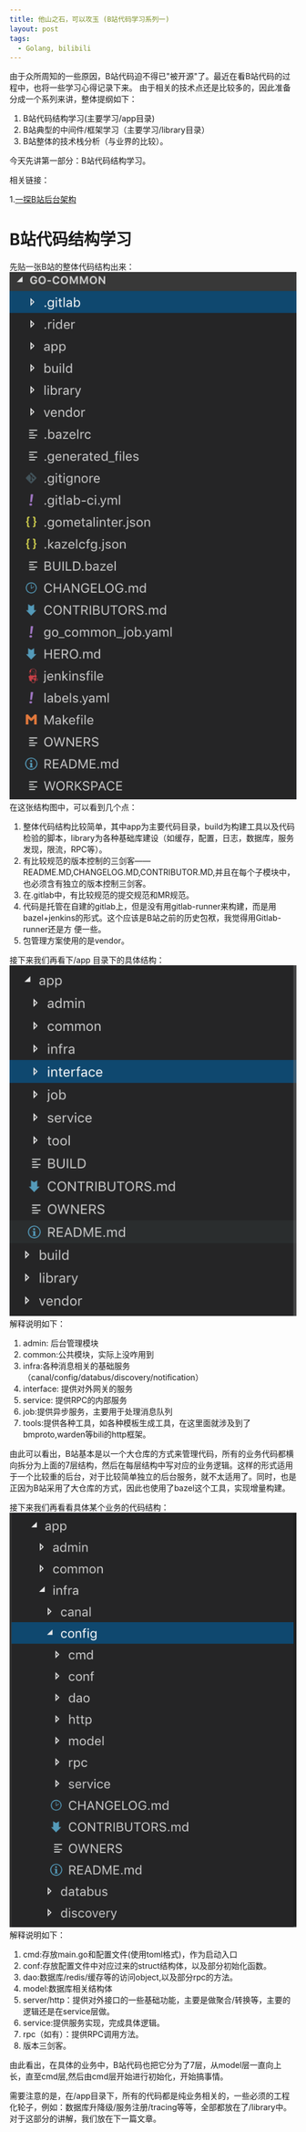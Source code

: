 ```yaml
---
title: 他山之石，可以攻玉 (B站代码学习系列一)
layout: post
tags:
  - Golang, bilibili
---
```



由于众所周知的一些原因，B站代码迫不得已"被开源"了。最近在看B站代码的过程中，也将一些学习心得记录下来。
由于相关的技术点还是比较多的，因此准备分成一个系列来讲，整体提纲如下：
 1. B站代码结构学习(主要学习/app目录)
 2. B站典型的中间件/框架学习（主要学习/library目录）
 3. B站整体的技术栈分析（与业界的比较）。
 
今天先讲第一部分：B站代码结构学习。


相关链接：

1.[一探B站后台架构](https://studygolang.com/articles/19995#reply0)


# B站代码结构学习
先贴一张B站的整体代码结构出来：
![](/media/files/2019/05/B站目录结构.png)
在这张结构图中，可以看到几个点：
  1. 整体代码结构比较简单，其中app为主要代码目录，build为构建工具以及代码检验的脚本，library为各种基础库建设（如缓存，配置，日志，数据库，服务发现，限流，RPC等）。
  2. 有比较规范的版本控制的三剑客——README.MD,CHANGELOG.MD,CONTRIBUTOR.MD,并且在每个子模块中，也必须含有独立的版本控制三剑客。
  3. 在.gitlab中，有比较规范的提交规范和MR规范。
  4. 代码是托管在自建的gitlab上，但是没有用gitlab-runner来构建，而是用bazel+jenkins的形式。这个应该是B站之前的历史包袱，我觉得用Gitlab-runner还是方 便一些。
  5. 包管理方案使用的是vendor。

接下来我们再看下/app 目录下的具体结构：
![](/media/files/2019/05/B站:app目录结构.png)
解释说明如下：
  1. admin: 后台管理模块
  2. common:公共模块，实际上没咋用到
  3. infra:各种消息相关的基础服务（canal/config/databus/discovery/notification）
  4. interface: 提供对外网关的服务
  5. service: 提供RPC的内部服务
  6. job:提供异步服务，主要用于处理消息队列
  7. tools:提供各种工具，如各种模板生成工具，在这里面就涉及到了bmproto,warden等bili的http框架。 
  
由此可以看出，B站基本是以一个大仓库的方式来管理代码，所有的业务代码都横向拆分为上面的7层结构，然后在每层结构中写对应的业务逻辑。这样的形式适用于一个比较重的后台，对于比较简单独立的后台服务，就不太适用了。同时，也是正因为B站采用了大仓库的方式，因此也使用了bazel这个工具，实现增量构建。

接下来我们再看看具体某个业务的代码结构：
![](/media/files/2019/05/B站具体业务目录结构.png)
解释说明如下：
  1. cmd:存放main.go和配置文件(使用toml格式)，作为启动入口
  2. conf:存放配置文件中对应过来的struct结构体，以及部分初始化函数。
  3. dao:数据库/redis/缓存等的访问object,以及部分rpc的方法。
  4. model:数据库相关结构体
  5. server/http：提供对外接口的一些基础功能，主要是做聚合/转换等，主要的逻辑还是在service层做。
  6. service:提供服务实现，完成具体逻辑。
  7. rpc（如有）：提供RPC调用方法。
  7. 版本三剑客。
  
由此看出，在具体的业务中，B站代码也把它分为了7层，从model层一直向上长，直至cmd层,然后由cmd层开始进行初始化，开始搞事情。

需要注意的是，在/app目录下，所有的代码都是纯业务相关的，一些必须的工程化轮子，例如：数据库升降级/服务注册/tracing等等，全部都放在了/library中。对于这部分的讲解，我们放在下一篇文章。
 
